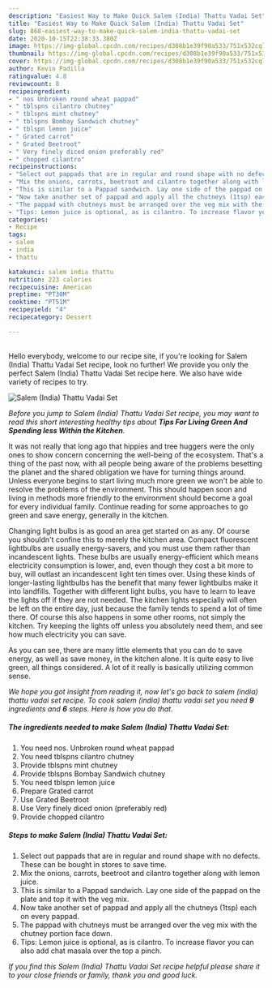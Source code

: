 ```yaml
---
description: "Easiest Way to Make Quick Salem (India) Thattu Vadai Set"
title: "Easiest Way to Make Quick Salem (India) Thattu Vadai Set"
slug: 868-easiest-way-to-make-quick-salem-india-thattu-vadai-set
date: 2020-10-15T22:38:33.380Z
image: https://img-global.cpcdn.com/recipes/d308b1e39f90a533/751x532cq70/salem-india-thattu-vadai-set-recipe-main-photo.jpg
thumbnail: https://img-global.cpcdn.com/recipes/d308b1e39f90a533/751x532cq70/salem-india-thattu-vadai-set-recipe-main-photo.jpg
cover: https://img-global.cpcdn.com/recipes/d308b1e39f90a533/751x532cq70/salem-india-thattu-vadai-set-recipe-main-photo.jpg
author: Kevin Padilla
ratingvalue: 4.8
reviewcount: 8
recipeingredient:
- " nos Unbroken round wheat pappad"
- " tblspns cilantro chutney"
- " tblspns mint chutney"
- " tblspns Bombay Sandwich chutney"
- " tblspn lemon juice"
- " Grated carrot"
- " Grated Beetroot"
- " Very finely diced onion preferably red"
- " chopped cilantro"
recipeinstructions:
- "Select out pappads that are in regular and round shape with no defects. These can be bought in stores to save time."
- "Mix the onions, carrots, beetroot and cilantro together along with lemon juice."
- "This is similar to a Pappad sandwich. Lay one side of the pappad on the plate and top it with the veg mix."
- "Now take another set of pappad and apply all the chutneys (1tsp) each on every pappad."
- "The pappad with chutneys must be arranged over the veg mix with the chutney portion face down."
- "Tips: Lemon juice is optional, as is cilantro. To increase flavor you can also add chat masala over the top a pinch."
categories:
- Recipe
tags:
- salem
- india
- thattu

katakunci: salem india thattu 
nutrition: 223 calories
recipecuisine: American
preptime: "PT30M"
cooktime: "PT51M"
recipeyield: "4"
recipecategory: Dessert

---
```

<br>
Hello everybody, welcome to our recipe site, if you're looking for Salem (India) Thattu Vadai Set recipe, look no further! We provide you only the perfect Salem (India) Thattu Vadai Set recipe here. We also have wide variety of recipes to try.
<br>


![Salem (India) Thattu Vadai Set](https://img-global.cpcdn.com/recipes/d308b1e39f90a533/751x532cq70/salem-india-thattu-vadai-set-recipe-main-photo.jpg)

<i>Before you jump to Salem (India) Thattu Vadai Set recipe, you may want to read this short interesting healthy tips about 
<strong>Tips For Living Green And Spending less Within the Kitchen</strong>.</i>
</br>

It was not really that long ago that hippies and tree huggers were the only ones to show concern concerning the well-being of the ecosystem. That's a thing of the past now, with all people being aware of the problems besetting the planet and the shared obligation we have for turning things around. Unless everyone begins to start living much more green we won't be able to resolve the problems of the environment. This should happen soon and living in methods more friendly to the environment should become a goal for every individual family. Continue reading for some approaches to go green and save energy, generally in the kitchen.

Changing light bulbs is as good an area get started on as any. Of course you shouldn't confine this to merely the kitchen area. Compact fluorescent lightbulbs are usually energy-savers, and you must use them rather than incandescent lights. These bulbs are usually energy-efficient which means electricity consumption is lower, and, even though they cost a bit more to buy, will outlast an incandescent light ten times over. Using these kinds of longer-lasting lightbulbs has the benefit that many fewer lightbulbs make it into landfills. Together with different light bulbs, you have to learn to leave the lights off if they are not needed. The kitchen lights especially will often be left on the entire day, just because the family tends to spend a lot of time there. Of course this also happens in some other rooms, not simply the kitchen. Try keeping the lights off unless you absolutely need them, and see how much electricity you can save.

As you can see, there are many little elements that you can do to save energy, as well as save money, in the kitchen alone. It is quite easy to live green, all things considered. A lot of it really is basically utilizing common sense.


<i>We hope you got insight from reading it, now let's go back to salem (india) thattu vadai set recipe. To cook salem (india) thattu vadai set you need <strong>9</strong> ingredients and <strong>6</strong> steps. Here is how you do that.
</i>

##### The ingredients needed to make Salem (India) Thattu Vadai Set:

1. You need  nos. Unbroken round wheat pappad
1. You need  tblspns cilantro chutney
1. Provide  tblspns mint chutney
1. Provide  tblspns Bombay Sandwich chutney
1. You need  tblspn lemon juice
1. Prepare  Grated carrot
1. Use  Grated Beetroot
1. Use  Very finely diced onion (preferably red)
1. Provide  chopped cilantro


##### Steps to make Salem (India) Thattu Vadai Set:

1. Select out pappads that are in regular and round shape with no defects. These can be bought in stores to save time.
1. Mix the onions, carrots, beetroot and cilantro together along with lemon juice.
1. This is similar to a Pappad sandwich. Lay one side of the pappad on the plate and top it with the veg mix.
1. Now take another set of pappad and apply all the chutneys (1tsp) each on every pappad.
1. The pappad with chutneys must be arranged over the veg mix with the chutney portion face down.
1. Tips: Lemon juice is optional, as is cilantro. To increase flavor you can also add chat masala over the top a pinch.


<i>If you find this Salem (India) Thattu Vadai Set recipe helpful please share it to your close friends or family, thank you and good luck.</i>
